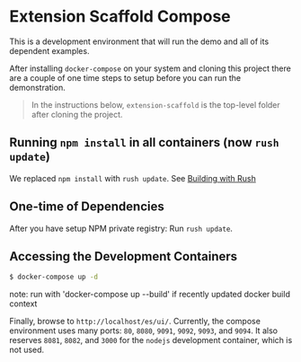 # Extension Scaffold Compose

This is a development environment that will run the demo
and all of its dependent examples.

After installing `docker-compose` on your system and cloning this project
there are a couple of one time steps to setup before you can run the demonstration.

> In the instructions below, `extension-scaffold` is the top-level folder after cloning the project.

## Running `npm install` in all containers (now `rush update`)

We replaced `npm install` with `rush update`.
See [Building with Rush](../documentation/Building-with-Rush.md)

## One-time of Dependencies

After you have setup NPM private registry:
Run `rush update`.

## Accessing the Development Containers

```bash
$ docker-compose up -d
```

note: run with 'docker-compose up --build' if recently updated docker build context

Finally, browse to `http://localhost/es/ui/`. 
Currently, the compose environment uses many ports: `80`, `8080`, `9091`, `9092`, `9093`, and `9094`. 
It also reserves `8081`, `8082`, and `3000` for the `nodejs` development container, which is not used.

